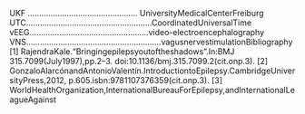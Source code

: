 UKF ................................................ UniversityMedicalCenterFreiburg
UTC.......................................................CoordinatedUniversalTime
vEEG....................................................video-electroencephalography
VNS...........................................................vagusnervestimulationBibliography
[1] RajendraKale.“Bringingepilepsyoutoftheshadows”.In:BMJ 315.7099(July1997),pp.2–3.
doi:10.1136/bmj.315.7099.2(cit.onp.3).
[2] GonzaloAlarcónandAntonioValentín.IntroductiontoEpilepsy.CambridgeUniversityPress,2012,
p.605.isbn:9781107376359(cit.onp.3).
[3] WorldHealthOrganization,InternationalBureauForEpilepsy,andInternationalLeagueAgainst